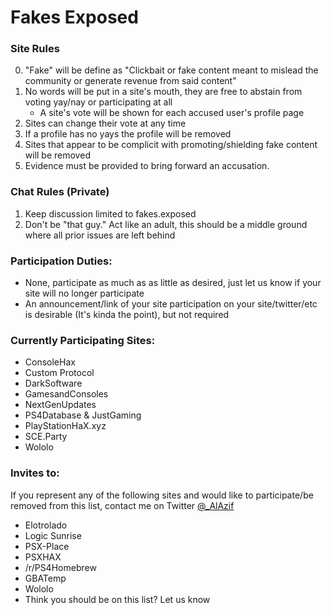 # Fakes Exposed

### Site Rules
0. "Fake" will be define as "Clickbait or fake content meant to mislead the community or generate revenue from said content"
1. No words will be put in a site's mouth, they are free to abstain from voting yay/nay or participating at all
     - A site's vote will be shown for each accused user's profile page
2. Sites can change their vote at any time
3. If a profile has no yays the profile will be removed
4. Sites that appear to be complicit with promoting/shielding fake content will be removed
5. Evidence must be provided to bring forward an accusation.

### Chat Rules (Private)
1. Keep discussion limited to fakes.exposed
2. Don't be "that guy." Act like an adult, this should be a middle ground where all prior issues are left behind

### Participation Duties:
- None, participate as much as as little as desired, just let us know if your site will no longer participate
- An announcement/link of your site participation on your site/twitter/etc is desirable (It's kinda the point), but not required

### Currently Participating Sites:
- ConsoleHax
- Custom Protocol
- DarkSoftware
- GamesandConsoles
- NextGenUpdates
- PS4Database & JustGaming
- PlayStationHaX.xyz
- SCE.Party
- Wololo

### Invites to:
If you represent any of the following sites and would like to participate/be removed from this list, contact me on Twitter [@_AlAzif](https://twitter.com/_AlAzif)
- Elotrolado
- Logic Sunrise
- PSX-Place
- PSXHAX
- /r/PS4Homebrew
- GBATemp
- Wololo
- Think you should be on this list? Let us know
